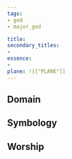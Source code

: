 ```yaml
---
tags:
- god
- major_god

title: 
secondary_titles:
- 
essence:
- 
plane: ![["PLANE"]]
---
```

## Domain

## Symbology

## Worship
